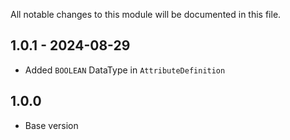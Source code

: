 All notable changes to this module will be documented in this file.

## 1.0.1 - 2024-08-29
- Added `BOOLEAN` DataType in `AttributeDefinition`

## 1.0.0

- Base version